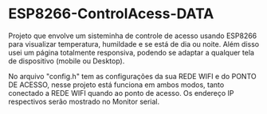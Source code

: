 # ESP8266-ControlAcess-DATA
Projeto que envolve um sisteminha de controle de acesso usando ESP8266 para visualizar temperatura, humildade e se está de dia ou noite. Além disso usei um página totalmente responsiva, podendo se adaptar a qualquer tela de dispositivo (mobile ou Desktop).


No arquivo "config.h" tem as configurações da sua REDE WIFI e do PONTO DE ACESSO, nesse projeto está funciona em ambos modos, tanto conectado a REDE WIFI quando ao ponto de acesso. Os endereço IP respectivos serão mostrado no Monitor serial.

